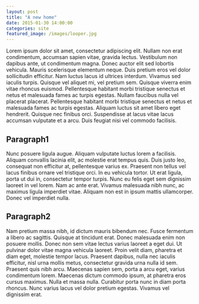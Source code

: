 ```yaml
---
layout: post
title: "A new home"
date: 2015-01-30 14:00:00
categories: site
featured_image: /images/looper.jpg
---
```


 Lorem ipsum dolor sit amet, consectetur adipiscing elit. Nullam non erat condimentum, accumsan sapien vitae, gravida lectus. Vestibulum non dapibus ante, ut condimentum magna. Donec auctor elit sed lobortis vehicula. Mauris scelerisque elementum neque. Duis pretium eros vel dolor sollicitudin efficitur. Nam luctus lacus id ultrices interdum. Vivamus sed iaculis turpis. Quisque vel aliquet mi, vel pretium sem. Quisque viverra enim vitae rhoncus euismod. Pellentesque habitant morbi tristique senectus et netus et malesuada fames ac turpis egestas. Nullam faucibus nulla vel placerat placerat. Pellentesque habitant morbi tristique senectus et netus et malesuada fames ac turpis egestas. Aliquam luctus sit amet libero eget hendrerit. Quisque nec finibus orci. Suspendisse at lacus vitae lacus accumsan vulputate et a arcu. Duis feugiat nisi vel commodo facilisis.

## Paragraph1

Nunc posuere ligula augue. Aliquam vulputate luctus lorem a facilisis. Aliquam convallis lacinia elit, ac molestie erat tempus quis. Duis justo leo, consequat non efficitur at, pellentesque varius ex. Praesent non tellus vel lacus finibus ornare vel tristique orci. In eu vehicula tortor. Ut erat ligula, porta ut dui in, consectetur tempor turpis. Nunc eu felis eget sem dignissim laoreet in vel lorem. Nam ac ante erat. Vivamus malesuada nibh nunc, ac maximus ligula imperdiet vitae. Aliquam non est in ipsum mattis ullamcorper. Donec vel imperdiet nulla.

## Paragraph2

Nam pretium massa nibh, id dictum mauris bibendum nec. Fusce fermentum a libero ac sagittis. Quisque at tincidunt erat. Donec malesuada enim non posuere mollis. Donec non sem vitae lectus varius laoreet a eget dui. Ut pulvinar dolor vitae magna vehicula laoreet. Proin velit diam, pharetra et diam eget, molestie tempor lacus. Praesent dapibus, nulla nec iaculis efficitur, nisl urna mollis metus, consectetur gravida urna nulla id sem. Praesent quis nibh arcu. Maecenas sapien sem, porta a arcu eget, varius condimentum lorem. Maecenas dictum commodo ipsum, at pharetra eros cursus maximus. Nulla et massa nulla. Curabitur porta nunc in diam porta rhoncus. Nunc varius lacus vel dolor pretium egestas. Vivamus vel dignissim erat. 